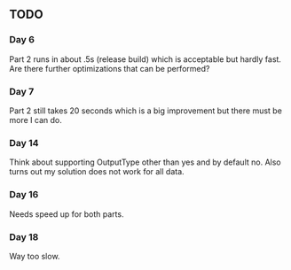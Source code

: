 ## TODO

### Day 6

Part 2 runs in about .5s (release build) which is acceptable but hardly fast. Are there further optimizations that can be performed?

### Day 7

Part 2 still takes 20 seconds which is a big improvement but there must be more I can do.

### Day 14

Think about supporting OutputType other than yes and by default no. Also turns out my solution does not work for all data.

### Day 16

Needs speed up for both parts.

### Day 18

Way too slow.

